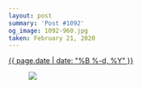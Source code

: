 ```yaml
---
layout: post
summary: 'Post #1092'
og_image: 1092-960.jpg
taken: February 21, 2020
---
```


<div class="post">
 <time>
  <a href="/1092">
   {{ page.date | date: "%B %-d, %Y" }}
  </a>
 </time>
 <a href="/1092">
  <figure data-taken="2/21/2020">
   <img sizes="(min-width: 700px) 50vw, calc(100vw - 2rem)" src="{{ site.assets_url }}/1092-480.jpg" srcset="{{ site.assets_url }}/1092-240.jpg 240w, {{ site.assets_url }}/1092-480.jpg 480w, {{ site.assets_url }}/1092-720.jpg 720w, {{ site.assets_url }}/1092-960.jpg 960w"/>
  </figure>
 </a>
</div>
